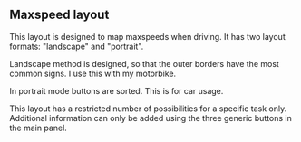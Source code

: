 ## Maxspeed layout
This layout is designed to map maxspeeds when driving. It has two layout
formats: "landscape" and "portrait".

Landscape method is designed, so that the outer borders have the most common
signs. I use this with my motorbike.

In portrait mode buttons are sorted. This is for car usage.

This layout has a restricted number of possibilities for a specific task
only. Additional information can only be added using the three generic
buttons in the main panel.

